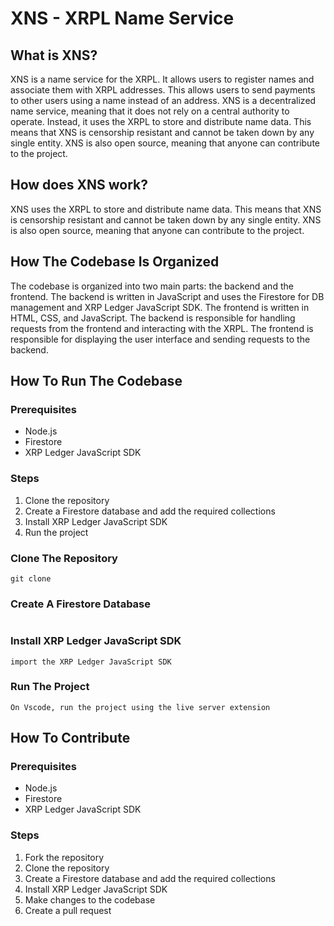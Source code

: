 # XNS - XRPL Name Service
## What is XNS?
XNS is a name service for the XRPL. It allows users to register names and associate them with XRPL addresses. This allows users to send payments to other users using a name instead of an address. XNS is a decentralized name service, meaning that it does not rely on a central authority to operate. Instead, it uses the XRPL to store and distribute name data. This means that XNS is censorship resistant and cannot be taken down by any single entity. XNS is also open source, meaning that anyone can contribute to the project.
## How does XNS work?
XNS uses the XRPL to store and distribute name data. This means that XNS is censorship resistant and cannot be taken down by any single entity. XNS is also open source, meaning that anyone can contribute to the project.
## How The Codebase Is Organized
The codebase is organized into two main parts: the backend and the frontend. The backend is written in JavaScript and uses the Firestore for DB management and XRP Ledger JavaScript SDK. The frontend is written in HTML, CSS, and JavaScript. The backend is responsible for handling requests from the frontend and interacting with the XRPL. The frontend is responsible for displaying the user interface and sending requests to the backend.

## How To Run The Codebase
### Prerequisites
- Node.js
- Firestore
- XRP Ledger JavaScript SDK
### Steps
1. Clone the repository
2. Create a Firestore database and add the required collections
3. Install XRP Ledger JavaScript SDK
4. Run the project
### Clone The Repository
```
git clone
```
### Create A Firestore Database
```
```
### Install XRP Ledger JavaScript SDK
```
import the XRP Ledger JavaScript SDK
```
### Run The Project
```
On Vscode, run the project using the live server extension
```
## How To Contribute
### Prerequisites
- Node.js
- Firestore
- XRP Ledger JavaScript SDK
### Steps
1. Fork the repository
2. Clone the repository
3. Create a Firestore database and add the required collections
4. Install XRP Ledger JavaScript SDK
5. Make changes to the codebase
6. Create a pull request